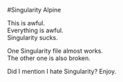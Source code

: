 #Singularity Alpine

This is awful.  
Everything is awful.  
Singularity sucks.

One Singularity file almost works.  
The other one is also broken.  

Did I mention I hate Singularity? 
Enjoy.
